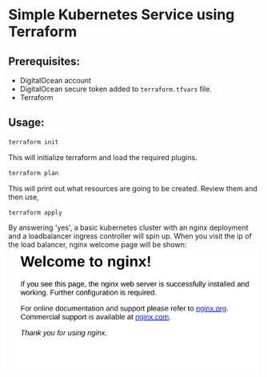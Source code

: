 # Simple Kubernetes Service using Terraform
## Prerequisites:
- DigitalOcean account
- DigitalOcean secure token added to `terraform.tfvars` file.
- Terraform
## Usage:
```sh
terraform init
```
This will initialize terraform and load the required plugins.
```sh
terraform plan
```
This will print out what resources are going to be created. Review them and then use,
```sh
terraform apply
```
By answering 'yes', a basic kubernetes cluster with an nginx deployment and a loadbalancer ingress controller will spin up.
When you visit the ip of the load balancer, nginx welcome page will be shown:
![Alt text](/screenshots/terraform1.png?raw=true "nginx welcome page")
